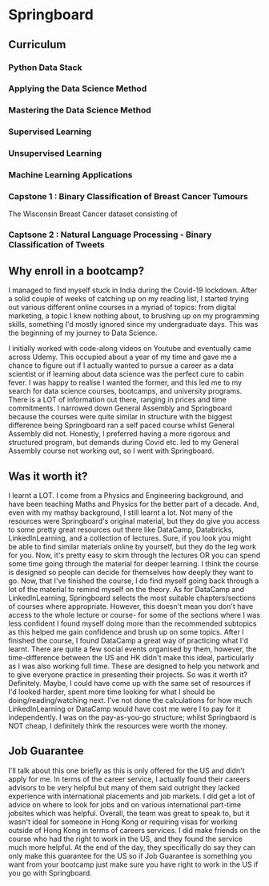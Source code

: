 # Springboard 
## Curriculum

### Python Data Stack


### Applying the Data Science Method

### Mastering the Data Science Method

### Supervised Learning

### Unsupervised Learning

### Machine Learning Applications

### Capstone 1 : Binary Classification of Breast Cancer Tumours
The Wisconsin Breast Cancer dataset consisting of 

### Captsone 2 : Natural Language Processing - Binary Classification of Tweets


## Why enroll in a bootcamp?

I managed to find myself stuck in India during the Covid-19 lockdown. After a solid couple of weeks of catching up on my reading list, I started trying out various different online courses in a myriad of topics: from digital marketing, a topic I knew nothing about, to brushing up on my programming skills, something I'd mostly ignored since my undergraduate days. This was the beginning of my journey to Data Science. 

I initially worked with code-along videos on Youtube and eventually came across Udemy. This occupied about a year of my time and gave me a chance to figure out if I actually wanted to pursue a career as a data scientist or if learning about data science was the perfect cure to cabin fever. I was happy to realise I wanted the former, and this led me to my search for data science courses, bootcamps, and university programs. There is a LOT of information out there, ranging in prices and time commitments. I narrowed down General Assembly and Springboard because the courses were quite similar in structure with the biggest difference being Springboard ran a self paced course whilst General Assembly did not. Honestly, I preferred having a more rigorous and structured program, but demands during Covid etc. led to my General Assembly course not working out, so I went with Springboard. 

## Was it worth it? 
I learnt a LOT. I come from a Physics and Engineering background, and have been teaching Maths and Physics for the better part of a decade. And, even with my mathsy background, I still learnt a lot. Not many of the resources were Springboard's original material, but they do give you access to some pretty great resources out there like DataCamp, Databricks, LinkedInLearning, and a collection of lectures. Sure, if you look you might be able to find similar materials online by yourself, but they do the leg work for you. Now, it's pretty easy to skim through the lectures OR you can spend some time going through the material for deeper learning. I think the course is designed so people can decide for themselves how deeply they want to go. Now, that I've finished the course, I do find myself going back through a lot of the material to remind myself on the theory. As for DataCamp and LinkedInLearning, Springboard selects the most suitable chapters/sections of courses where appropriate. However, this doesn't mean you don't have access to the whole lecture or course- for some of the sections where I was less confident I found myself doing more than the recommended subtopics as this helped me gain confidence and brush up on some topics. After I finished the course, I found DataCamp a great way of practicing what I'd learnt. There are quite a few social events organised by them, however, the time-difference between the US and HK didn't make this ideal, particularly as I was also working full time. These are designed to help you network and to give everyone practice in presenting their projects. So was it worth it? Definitely. Maybe, I could have come up with the same set of resources if I'd looked harder, spent more time looking for what I should be doing/reading/watching next. I've not done the calculations for how much LinkedInLearning or DataCamp would have cost me were I to pay for it independently. I was on the pay-as-you-go structure; whilst Springbaord is NOT cheap, I definitely think the resources were worth the money. 


## Job Guarantee
I'll talk about this one briefly as this is only offered for the US and didn't apply for me. In terms of the career service, I actually found their careers advisors to be very helpful but many of them said outright they lacked experience with international placements and job markets. I did get a lot of advice on where to look for jobs and on various international part-time jobsites which was helpful. Overall, the team was great to speak to, but it wasn't ideal for someone in Hong Kong or requiring visas for working outside of Hong Kong in terms of careers services. I did make friends on the course who had the right to work in the US, and they found the service much more helpful. At the end of the day, they specifically do say they can only make this guarantee for the US so if Job Guarantee is something you want from your bootcamp just make sure you have right to work in the US if you go with Springboard. 
